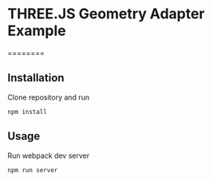 # THREE.JS Geometry Adapter Example
========

## Installation
Clone repository and run

```
npm install
```

## Usage
Run webpack dev server

```
npm run server
```